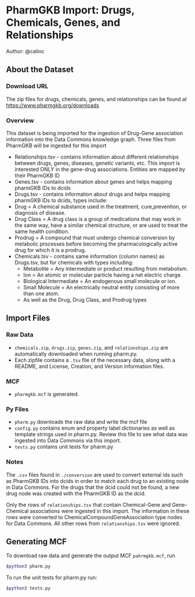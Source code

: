 
# PharmGKB Import: Drugs, Chemicals, Genes, and Relationships

Author: @calinc

## About the Dataset

### Download URL

The zip files for drugs, chemicals, genes, and relationships can be found at https://www.pharmgkb.org/downloads

### Overview

This dataset is being imported for the ingestion of Drug-Gene association information into the Data Commons knowledge graph.
Three files from PharmGKB will be ingested for this import
*  Relationships.tsv - contains information about different relationships between drugs, genes, diseases, genetic variants, etc. This import is interested ONLY in the gene-drug associations. Entities are mapped by their PharmGKB ID
*  Genes.tsv - contains information about genes and helps mapping pharmGKB IDs to dcids
*  Drugs.tsv - contains information about drugs and helps mapping pharmGKB IDs to dcids, types include:
  * Drug = A chemical substance used in the treatment, cure,prevention, or diagnosis of disease.
  * Drug Class = A drug class is a group of medications that may work in the same way, have a similar chemical structure, or are used to treat the same health condition.
  * Prodrug = A compound that must undergo chemical conversion by metabolic processes before becoming the pharmacologically active drug for which it is a prodrug.
* Chemicals.tsv - contains same information (column names) as Drugs.tsv, but for chemicals with types including:
  * Metabolite = Any intermediate or product resulting from metabolism.
  * Ion = An atomic or molecular particle having a net electric charge.
  * Biological Intermediate = An endogenous small molecule or ion.
  * Small Molecule = An electrically neutral entity consisting of more than one atom.
  * As well as the Drug, Drug Class, and Prodrug types

## Import Files

### Raw Data
- `chemicals.zip`, `drugs.zip`, `genes.zip`, and `relationships.zip` are automatically downloaded when running pharm.py.
- Each zipfile contains a `.tsv` file of the necessary data, along with a README, and License, Creation, and Version information files.

### MCF
- `pharmgkb.mcf` is generated.

### Py Files
- `pharm.py` downloads the raw data and write the mcf file
- `config.py` contains enum and property label dictionaries as well as template strings used in pharm.py. Review this file to see what data was ingested into Data Commons via this import.
- `tests.py` contains unit tests for pharm.py


### Notes
The `.csv` files found in `./conversion` are used to convert external ids such as PharmGKB IDs into dcids in order to match each drug to an existing node in Data Commons. For the drugs that the dcid could not be found, a new drug node was created with the PharmGKB ID as the dcid.

Only the rows of `relationships.tsv` that contain Chemical-Gene and Gene-Chemical associations were ingested in this import. The information in these rows were converted to ChemicalCompoundGeneAssociation type nodes for Data Commons. All other rows from `relationships.tsv` were ignored.

## Generating MCF
To download raw data and generate the output MCF `pahrmgkb.mcf`, run

``` bash
$python3 pharm.py
```

To run the unit tests for pharm.py run:

```bash
$python3 tests.py
```
